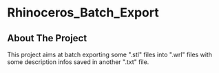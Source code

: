 # Rhinoceros_Batch_Export
## About The Project
This project aims at batch exporting some ".stl" files into ".wrl" files with some description infos saved in another ".txt" file. 
